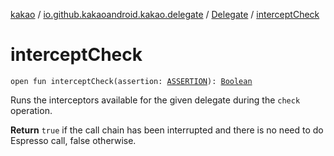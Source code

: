[kakao](../../index.md) / [io.github.kakaoandroid.kakao.delegate](../index.md) / [Delegate](index.md) / [interceptCheck](./intercept-check.md)

# interceptCheck

`open fun interceptCheck(assertion: `[`ASSERTION`](index.md#ASSERTION)`): `[`Boolean`](https://kotlinlang.org/api/latest/jvm/stdlib/kotlin/-boolean/index.html)

Runs the interceptors available for the given delegate during the `check` operation.

**Return**
`true` if the call chain has been interrupted and there is no need to do Espresso call,
    false otherwise.

